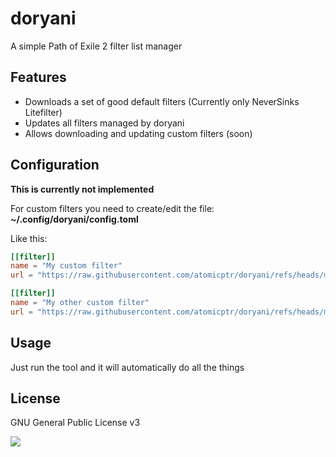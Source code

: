 # doryani

A simple Path of Exile 2 filter list manager

## Features

- Downloads a set of good default filters (Currently only NeverSinks Litefilter)
- Updates all filters managed by doryani
- Allows downloading and updating custom filters (soon)

## Configuration

**This is currently not implemented**

For custom filters you need to create/edit the file: **~/.config/doryani/config.toml**

Like this:

```toml
[[filter]]
name = "My custom filter"
url = "https://raw.githubusercontent.com/atomicptr/doryani/refs/heads/master/my-custom-filter.filter"

[[filter]]
name = "My other custom filter"
url = "https://raw.githubusercontent.com/atomicptr/doryani/refs/heads/master/my-other-custom-filter.filter"
```

## Usage

Just run the tool and it will automatically do all the things

## License

GNU General Public License v3

![](https://www.gnu.org/graphics/gplv3-127x51.png)
